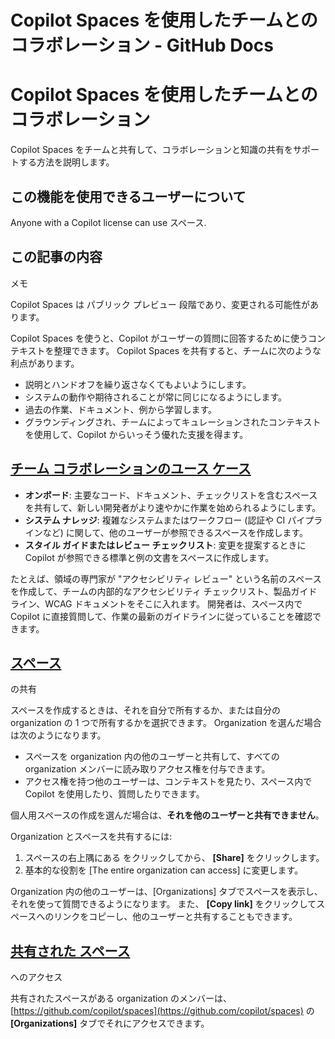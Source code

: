 # Copilot Spaces を使用したチームとのコラボレーション - GitHub Docs

# Copilot Spaces を使用したチームとのコラボレーション

Copilot Spaces をチームと共有して、コラボレーションと知識の共有をサポートする方法を説明します。

## この機能を使用できるユーザーについて

Anyone with a Copilot license can use スペース.

## この記事の内容

メモ

Copilot Spaces は パブリック プレビュー 段階であり、変更される可能性があります。

Copilot Spaces を使うと、Copilot がユーザーの質問に回答するために使うコンテキストを整理できます。 Copilot Spaces を共有すると、チームに次のような利点があります。

-   説明とハンドオフを繰り返さなくてもよいようにします。
-   システムの動作や期待されることが常に同じになるようにします。
-   過去の作業、ドキュメント、例から学習します。
-   グラウンディングされ、チームによってキュレーションされたコンテキストを使用して、Copilot からいっそう優れた支援を得ます。

## [チーム コラボレーションのユース ケース](#use-cases-for-team-collaboration)

-   **オンボード**: 主要なコード、ドキュメント、チェックリストを含むスペースを共有して、新しい開発者がより速やかに作業を始められるようにします。
-   **システム ナレッジ**: 複雑なシステムまたはワークフロー (認証や CI パイプラインなど) に関して、他のユーザーが参照できるスペースを作成します。
-   **スタイル ガイドまたはレビュー チェックリスト**: 変更を提案するときに Copilot が参照できる標準と例の文書をスペースに作成します。

たとえば、領域の専門家が "アクセシビリティ レビュー" という名前のスペースを作成して、チームの内部的なアクセシビリティ チェックリスト、製品ガイドライン、WCAG ドキュメントをそこに入れます。 開発者は、スペース内で Copilot に直接質問して、作業の最新のガイドラインに従っていることを確認できます。

## [スペース](#スペース)

の共有

スペースを作成するときは、それを自分で所有するか、または自分の organization の 1 つで所有するかを選択できます。 Organization を選んだ場合は次のようになります。

-   スペースを organization 内の他のユーザーと共有して、すべての organization メンバーに読み取りアクセス権を付与できます。
-   アクセス権を持つ他のユーザーは、コンテキストを見たり、スペース内で Copilot を使用したり、質問したりできます。

個人用スペースの作成を選んだ場合は、**それを他のユーザーと共有できません**。

Organization とスペースを共有するには:

1.  スペースの右上隅にある をクリックしてから、 **\[Share\]** をクリックします。
2.  基本的な役割を \[The entire organization can access\] に変更します。

Organization 内の他のユーザーは、\[Organizations\] タブでスペースを表示し、それを使って質問できるようになります。 また、 **\[Copy link\]** をクリックしてスペースへのリンクをコピーし、他のユーザーと共有することもできます。

## [共有された スペース](#共有された-スペース)

へのアクセス

共有されたスペースがある organization のメンバーは、[https://github.com/copilot/spaces](https://github.com/copilot/spaces) の **\[Organizations\]** タブでそれにアクセスできます。